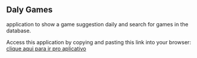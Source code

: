 <h2>Daly Games</h2>
<p>application to show a game suggestion daily and search for games in the database.</p>

<p> Access this application by copying and pasting this link into your browser: <a href="http://longobuccodev.com.br/api/dalygames">clique aqui para ir pro aplicativo</a></p>
